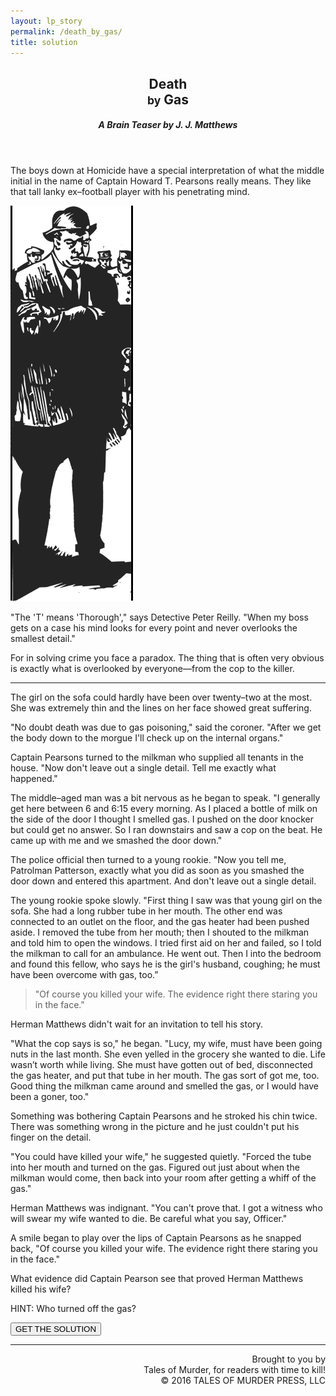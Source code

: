 ```yaml
---
layout: lp_story
permalink: /death_by_gas/
title: solution
---
```


<header class="story__header">
  <h2 class="big-fancy-title titles__main">Death <span style="display: block;"><small>by</small> Gas</span></h2>
  <h5>A Brain Teaser by J. J. Matthews</h5>
</header>

<article class="squeeze__story">
  <p class="first">The boys down at Homicide have a special interpretation of what the middle initial in the name of Captain Howard T. Pearsons really means. They like that tall lanky ex&ndash;football player with his penetrating mind.</p>
  <img class="story__image1" src="/assets/img/Pearsons.png" alt="girl on couch with gas tube in her mouth">
  <p class="first">"The 'T' means 'Thorough'," says Detective Peter Reilly. "When my boss gets on a case his mind looks for every point and never overlooks the smallest detail."</p>
  <p class="first">For in solving crime you face a paradox. The thing that is often very obvious is exactly what is overlooked by everyone—from the cop to the killer.</p>
  <hr>
  <p>The girl on the sofa could hardly have been over twenty&ndash;two at the most. She was extremely thin and the lines on her face showed great suffering.</p>
  <p>"No doubt death was due to gas poisoning," said the coroner. "After we get the body down to the morgue I'll check up on the internal organs."</p>
  <p>Captain Pearsons turned to the milkman who supplied all tenants in the house. "Now don't leave out a single detail. Tell me exactly what happened."</p>
  <p>The middle&ndash;aged man was a bit nervous as he began to speak. "I generally get here between 6 and 6&#58;15 every morning. As I placed a bottle of milk on the side of the door I thought I smelled gas. I pushed on the door knocker but could get no answer. So I ran downstairs and saw a cop on the beat. He came up with me and we smashed the door down."</p>
  <p>The police official then turned to a young rookie. "Now you tell me, Patrolman Patterson, exactly what you did as soon as you smashed the door down and entered this apartment. And don't leave out a single detail.</p>
  <!-- <img src="/assets/img/radiator.png" style="float: right;width: 200px;" alt="old fashioned gas radiator"> -->
  <p>The young rookie spoke slowly. "First thing I saw was that young girl on the sofa. She had a long rubber tube in her mouth. The other end was connected to an outlet on the floor, and the gas heater had been pushed aside. I removed the tube from her mouth; then I shouted to the milkman and told him to open the windows. I tried first aid on her and failed, so I told the milkman to call for an ambulance. He went out. Then I into the bedroom and found this fellow, who says he is the girl's husband, coughing; he must have been overcome with gas, too.”</p>
  <blockquote>"Of course you killed your wife. The evidence right there staring you in the face."</blockquote>
  <p>Herman Matthews didn't wait for an invitation to tell his story.</p>
  <p>"What the cop says is so," he began. "Lucy, my wife, must have been going nuts in the last month. She even yelled in the grocery she wanted to die. Life wasn’t worth while living. She must have gotten out of bed, disconnected the gas heater, and put that tube in her mouth. The gas sort of got me, too. Good thing the milkman came around and smelled the gas, or I would have been a goner, too."</p>
  <p>Something was bothering Captain Pearsons and he stroked his chin twice. There was something wrong in the picture and he just couldn't put his finger on the detail.</p>
  <p>"You could have killed your wife," he suggested quietly. "Forced the tube into her mouth and turned on the gas. Figured out just about when the milkman would come, then back into your room after getting a whiff of the gas."</p>
  <p>Herman Matthews was indignant. "You can't prove that. I got a witness who will swear my wife wanted to die. Be careful what you say, Officer."</p>
  <p id="reveal__top">A smile began to play over the lips of Captain Pearsons as he snapped back, "Of course you killed your wife. The evidence right there staring you in the face."</p>
  <p class="expander__question">What evidence did Captain Pearson see that proved Herman Matthews killed his wife?</p>
</article>

<!-- <button class="hint">HINT: Who turned off the gas?<br><span class="small">Click to see the SOLUTION!</span></button> -->

<div class="hint">
  <p class="ghost">HINT: Who turned off the gas?</p>
  <button>GET THE SOLUTION <i class="fa fa-arrow-circle-right"></i></button>
</div>
<!-- <span class="largearrow">&#10144;</span> -->

<footer style="text-align:right;">
  <hr>
  <p class="right small">Brought to you by<br><span class="bloodied italic">Tales of Murder, for readers with time to <span class="underline">kill</span>!</span><br>&copy; 2016 TALES OF MURDER PRESS, LLC</p>
  <!-- <p class="right small copyright">&copy; 2016 TALES OF MURDER PRESS, LLC</p> -->
</footer>
